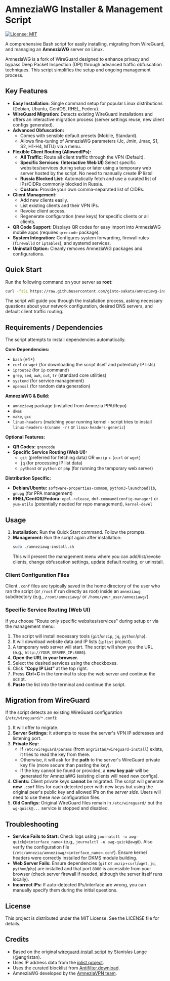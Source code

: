# AmneziaWG Installer & Management Script

[![License: MIT](https://img.shields.io/badge/License-MIT-yellow.svg)](https://opensource.org/licenses/MIT)

A comprehensive Bash script for easily installing, migrating from WireGuard, and managing an **AmneziaWG** server on Linux.

AmneziaWG is a fork of WireGuard designed to enhance privacy and bypass Deep Packet Inspection (DPI) through advanced traffic obfuscation techniques. This script simplifies the setup and ongoing management process.

## Key Features

*   **Easy Installation:** Single command setup for popular Linux distributions (Debian, Ubuntu, CentOS, RHEL, Fedora).
*   **WireGuard Migration:** Detects existing WireGuard installations and offers an interactive migration process (server settings reuse, new client configs generated).
*   **Advanced Obfuscation:**
    *   Comes with sensible default presets (Mobile, Standard).
    *   Allows fine-tuning of AmneziaWG parameters (Jc, Jmin, Jmax, S1, S2, H1-H4, MTU) via a menu.
*   **Flexible Client Routing (AllowedIPs):**
    *   **All Traffic:** Route all client traffic through the VPN (Default).
    *   **Specific Services:** **(Interactive Web UI)** Select specific websites/services during setup or later using a temporary web server hosted by the script. No need to manually create IP lists!
    *   **Russia Blocked List:** Automatically fetch and use a curated list of IPs/CIDRs commonly blocked in Russia.
    *   **Custom:** Provide your own comma-separated list of CIDRs.
*   **Client Management:**
    *   Add new clients easily.
    *   List existing clients and their VPN IPs.
    *   Revoke client access.
    *   Regenerate configuration (new keys) for specific clients or all clients.
*   **QR Code Support:** Displays QR codes for easy import into AmneziaWG mobile apps (requires `qrencode` package).
*   **System Integration:** Configures system forwarding, firewall rules (`firewalld` or `iptables`), and systemd services.
*   **Uninstall Option:** Cleanly removes AmneziaWG packages and configurations.

## Quick Start

Run the following command on your server as **root**:

```bash
curl -fsSL https://raw.githubusercontent.com/ginto-sakata/amneziawg-install/master/amneziawg-install.sh -o amneziawg-install.sh && chmod +x amneziawg-install.sh && sudo ./amneziawg-install.sh
```

The script will guide you through the installation process, asking necessary questions about your network configuration, desired DNS servers, and default client traffic routing.

## Requirements / Dependencies

The script attempts to install dependencies automatically.

**Core Dependencies:**

*   `bash` (v4+)
*   `curl` or `wget` (for downloading the script itself and potentially IP lists)
*   `iproute2` (for `ip` command)
*   `grep`, `sed`, `awk`, `cut`, `tr` (standard core utilities)
*   `systemd` (for service management)
*   `openssl` (for random data generation)

**AmneziaWG & Build:**

*   `amneziawg` package (installed from Amnezia PPA/Repo)
*   `dkms`
*   `make`, `gcc`
*   `linux-headers` (matching your running kernel - script tries to install `linux-headers-$(uname -r)` or `linux-headers-generic`)

**Optional Features:**

*   **QR Codes:** `qrencode`
*   **Specific Service Routing (Web UI):**
    *   `git` (preferred for fetching data) OR `unzip` + (`curl` or `wget`)
    *   `jq` (for processing IP list data)
    *   `python3` or `python` or `php` (for running the temporary web server)

**Distribution Specific:**

*   **Debian/Ubuntu:** `software-properties-common`, `python3-launchpadlib`, `gnupg` (for PPA management)
*   **RHEL/CentOS/Fedora:** `epel-release`, `dnf-command(config-manager)` or `yum-utils` (potentially needed for repo management), `kernel-devel`

## Usage

1.  **Installation:** Run the Quick Start command. Follow the prompts.
2.  **Management:** Run the script again after installation:
    ```bash
    sudo ./amneziawg-install.sh
    ```
    This will present the management menu where you can add/list/revoke clients, change obfuscation settings, update default routing, or uninstall.

### Client Configuration Files

Client `.conf` files are typically saved in the home directory of the user who ran the script (or `/root` if run directly as root) inside an `amneziawg` subdirectory (e.g., `/root/amneziawg/` or `/home/your_user/amneziawg/`).

### Specific Service Routing (Web UI)

If you choose "Route only specific websites/services" during setup or via the management menu:

1.  The script will install necessary tools (`git`/`unzip`, `jq`, `python`/`php`).
2.  It will download website data and IP lists (`iplist` project).
3.  A temporary web server will start. The script will show you the URL (e.g., `http://YOUR_SERVER_IP:8080`).
4.  **Open the URL in your browser.**
5.  Select the desired services using the checkboxes.
6.  Click **"Copy IP List"** at the top right.
7.  Press **Ctrl+C** in the terminal to stop the web server and continue the script.
8.  **Paste** the list into the terminal and continue the script.

## Migration from WireGuard

If the script detects an existing WireGuard configuration (`/etc/wireguard/*.conf`):

1.  It will offer to migrate.
2.  **Server Settings:** It attempts to reuse the server's VPN IP addresses and listening port.
3.  **Private Key:**
    *   If `/etc/wireguard/params` (from `angristan/wireguard-install`) exists, it tries to read the key from there.
    *   Otherwise, it will ask for the **path** to the server's WireGuard private key file (more secure than pasting the key).
    *   If the key cannot be found or provided, a **new key pair** will be generated for AmneziaWG (existing clients will need new configs).
4.  **Clients:** Client private keys **cannot** be migrated. The script will generate **new** `.conf` files for each detected peer with new keys but using the original peer's public key and allowed IPs on the *server side*. Users will need to use these *new* configuration files.
5.  **Old Configs:** Original WireGuard files remain in `/etc/wireguard/` but the `wg-quick@...` service is stopped and disabled.

## Troubleshooting

*   **Service Fails to Start:** Check logs using `journalctl -u awg-quick@<interface_name>` (e.g., `journalctl -u awg-quick@awg0`). Also verify the configuration file (`/etc/amnezia/amneziawg/<interface_name>.conf`). Ensure kernel headers were correctly installed for DKMS module building.
*   **Web Server Fails:** Ensure dependencies (`git` or `unzip`+`curl`/`wget`, `jq`, `python`/`php`) are installed and that port `8080` is accessible from your browser (check server firewall if needed, although the server itself runs locally).
*   **Incorrect IPs:** If auto-detected IPs/interface are wrong, you can manually specify them during the initial questions.

## License

This project is distributed under the MIT License. See the LICENSE file for details.

## Credits

*   Based on the original [wireguard-install script](https://github.com/angristan/wireguard-install) by Stanislas Lange (@angristan).
*   Uses IP address data from the [iplist project](https://github.com/rekryt/iplist).
*   Uses the curated blocklist from [Antifilter.download](https://antifilter.download/list/allyouneed.lst).
*   AmneziaWG developed by the [AmneziaVPN team](https://github.com/amnezia-vpn).